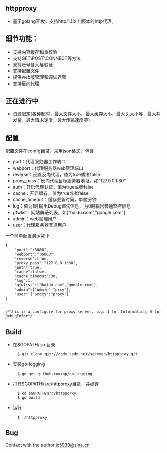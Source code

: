 ## httpproxy
* 基于golang开发，支持http/1.1以上版本的http代理。

## 细节功能：
* 支持内容缓存和重校验
* 支持GET\POST\CONNECT等方法
* 支持账号登入与验证
* 支持配置文件
* 提供web版管理和调试界面
* 支持反向代理

## 正在进行中
* 资源限定(各种超时，最大文件大小，最大缓存大小，最大头大小等，最大并发量，最大请求速度，最大传输速度等)

## 配置
  
配置文件在config目录，采用json格式，包含

* port：代理服务器工作端口
* webport：代理服务器web管理端口
* reverse：设置反向代理，值为true或者false
* proxy_pass：反向代理目标服务器地址，如"127.0.0.1:80"
* auth：开启代理认证，值为true或者false
* cache：开启缓存，值为true或者false
* cache_timeout：缓存更新时间，单位分钟
* log：值为1时输出Debug调试信息，为0时输出普通监控信息
* gfwlist：网站屏蔽列表，如["baidu.com","google.com"]
* admin：web管理用户
* user：代理服务器普通用户

一个简单配置演示如下

    {
        "port":":8080",
        "webport":":6060",
        "reverse":true,
        "proxy_pass":"127.0.0.1:80",
        "auth":true,
        "cache":false,
        "cache_timeout":30,
        "log":1,
        "gfwlist":["baidu.com","google.com"],
        "admin":{"Admin":"prxy"},
        "user":{"proxy":"proxy"}
    }


    /*this is a configure for proxy server. log: 1 for Information, 0 for DebugInfor*/

## Build
* 在$GOPATH/src目录

        $ git clone git://code.csdn.net/sakeven/httpproxy.git
* 安装go-logging

        $ go get github.com/op/go-logging
* 打开$GOPATH/src/httpproxy目录，并编译

        $ cd $GOPATH/src/httpporxy
        $ go build
* 运行

        $ ./httpproxy

## Bug 
Contact with the author jc5930@sina.cn
